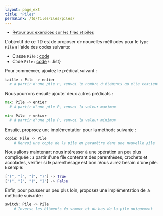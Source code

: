 ```yaml
---
layout: page_ext
title: "Piles"
permalink: /td/filesPiles/piles/
---
```


- [Retour aux exercices sur les files et piles](../)

L'objectif de ce TD est de proposer de nouvelles méthodes pour le type `Pile` à l'aide des codes suivants:

- Classe `Pile` : [code](./classe_pile.py)
- Code `Pile` : [code](./code_pile.py)
{: .list}

Pour commencer, ajoutez le prédicat suivant :

```python
taille : Pile -> entier
  # à partir d'une pile P, renvoi le nombre d'éléments qu'elle contient
```

Nous pourrons ensuite ajouter deux autres prédicats :

```python
max: Pile -> entier
  # à partir d'une pile P, renvoi la valeur maximum

min: Pile -> entier
  # à partir d'une pile P, renvoi la valeur minimum
```

Ensuite, proposez une implémentation pour la méthode suivante :

```python
copie: Pile -> Pile
    # Renvoi une copie de la pile en paramètre dans une nouvelle pile
```

Nous allons maintenant nous intéresser à une opération un peu plus compliquée : à partir d'une file contenant des parenthèses, crochets et accolades, vérifier si le parenthésage est bon.
Vous aurez besoin d'une pile.
Exemple:

```python
["(", "[", "]", ")"] -> True
["(", "[", ")", "]"] -> False
```

Enfin, pour pousser un peu plus loin, proposez une implémentation de la méthode suivante :

```python
switch: Pile -> Pile
    # Inverse les éléments du sommet et du bas de la pile uniquement
```